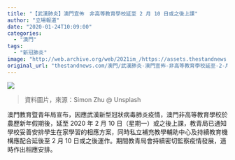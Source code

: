 ```yaml
---
title: "【武漢肺炎】澳門宣佈　非高等教育學校延至 2 月 10 日或之後上課"
author: "立場報道"
date: "2020-01-24T10:09:00"
categories:
  - "澳門"
tags:
  - "新冠肺炎"
image: "http://web.archive.org/web/2021im_/https://assets.thestandnews.com/media/photos/s_scwN8_sulOgsw.jpg"
original_url: "thestandnews.com/澳門/武漢肺炎-澳門宣佈-非高等教育學校延至-2-月-10-日或之後上課"
---
```

![](http://web.archive.org/web/2021im_/https://assets.thestandnews.com/media/photos/s_scwN8_sulOgsw.jpg)
> 資料圖片，來源：Simon Zhu @ Unsplash

澳門教育暨青年局宣布，因應武漢新型冠狀病毒肺炎疫情，澳門非高等教育學校於農歷新年假期後，延至 2020 年 2 月 10 日（星期一）或之後上課，教青局已通知學校妥善安排學生在家學習的相應方案，同時私立補充教學輔助中心及持續教育機構應配合延後至 2 月 10 日或之後運作。期間教青局會持續密切監察疫情發展，適時作出相應安排。